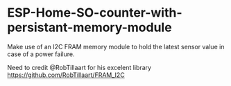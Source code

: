 # ESP-Home-SO-counter-with-persistant-memory-module
Make use of an I2C FRAM memory module to hold the latest sensor value in case of a power failure. 


Need to credit @RobTillaart for his excelent library https://github.com/RobTillaart/FRAM_I2C
